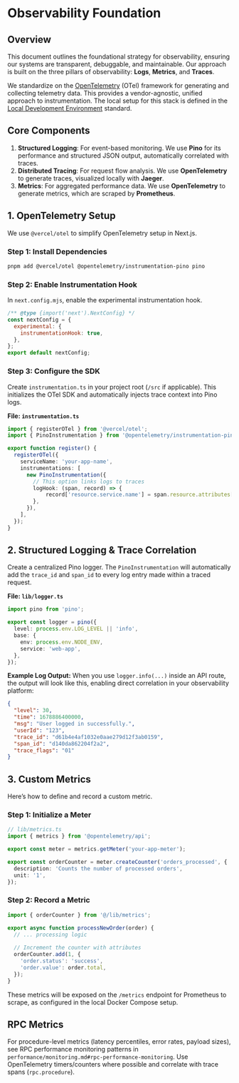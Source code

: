 # Observability Foundation

## Overview

This document outlines the foundational strategy for observability, ensuring our systems are transparent, debuggable, and maintainable. Our approach is built on the three pillars of observability: **Logs**, **Metrics**, and **Traces**.

We standardize on the [OpenTelemetry](https://opentelemetry.io/) (OTel) framework for generating and collecting telemetry data. This provides a vendor-agnostic, unified approach to instrumentation. The local setup for this stack is defined in the [Local Development Environment](./../development/local-environment.md) standard.

## Core Components

1.  **Structured Logging**: For event-based monitoring. We use **Pino** for its performance and structured JSON output, automatically correlated with traces.
2.  **Distributed Tracing**: For request flow analysis. We use **OpenTelemetry** to generate traces, visualized locally with **Jaeger**.
3.  **Metrics**: For aggregated performance data. We use **OpenTelemetry** to generate metrics, which are scraped by **Prometheus**.

## 1. OpenTelemetry Setup

We use `@vercel/otel` to simplify OpenTelemetry setup in Next.js.

### Step 1: Install Dependencies
```bash
pnpm add @vercel/otel @opentelemetry/instrumentation-pino pino
```

### Step 2: Enable Instrumentation Hook
In `next.config.mjs`, enable the experimental instrumentation hook.
```javascript
/** @type {import('next').NextConfig} */
const nextConfig = {
  experimental: {
    instrumentationHook: true,
  },
};
export default nextConfig;
```

### Step 3: Configure the SDK
Create `instrumentation.ts` in your project root (`/src` if applicable). This initializes the OTel SDK and automatically injects trace context into Pino logs.

**File: `instrumentation.ts`**
```typescript
import { registerOTel } from '@vercel/otel';
import { PinoInstrumentation } from '@opentelemetry/instrumentation-pino';

export function register() {
  registerOTel({
    serviceName: 'your-app-name',
    instrumentations: [
      new PinoInstrumentation({
        // This option links logs to traces
        logHook: (span, record) => {
            record['resource.service.name'] = span.resource.attributes['service.name'];
        },
      }),
    ],
  });
}
```

## 2. Structured Logging & Trace Correlation

Create a centralized Pino logger. The `PinoInstrumentation` will automatically add the `trace_id` and `span_id` to every log entry made within a traced request.

**File: `lib/logger.ts`**
```typescript
import pino from 'pino';

export const logger = pino({
  level: process.env.LOG_LEVEL || 'info',
  base: {
    env: process.env.NODE_ENV,
    service: 'web-app',
  },
});
```

**Example Log Output:**
When you use `logger.info(...)` inside an API route, the output will look like this, enabling direct correlation in your observability platform:
```json
{
  "level": 30,
  "time": 1678886400000,
  "msg": "User logged in successfully.",
  "userId": "123",
  "trace_id": "d61b4e4af1032e0aae279d12f3ab0159",
  "span_id": "d140da862204f2a2",
  "trace_flags": "01"
}
```

## 3. Custom Metrics

Here’s how to define and record a custom metric.

### Step 1: Initialize a Meter
```typescript
// lib/metrics.ts
import { metrics } from '@opentelemetry/api';

export const meter = metrics.getMeter('your-app-meter');

export const orderCounter = meter.createCounter('orders_processed', {
  description: 'Counts the number of processed orders',
  unit: '1',
});
```

### Step 2: Record a Metric
```typescript
import { orderCounter } from '@/lib/metrics';

export async function processNewOrder(order) {
  // ... processing logic
  
  // Increment the counter with attributes
  orderCounter.add(1, {
    'order.status': 'success',
    'order.value': order.total,
  });
}
```
These metrics will be exposed on the `/metrics` endpoint for Prometheus to scrape, as configured in the local Docker Compose setup.

## RPC Metrics

For procedure-level metrics (latency percentiles, error rates, payload sizes), see RPC performance monitoring patterns in `performance/monitoring.md#rpc-performance-monitoring`. Use OpenTelemetry timers/counters where possible and correlate with trace spans (`rpc.procedure`).
